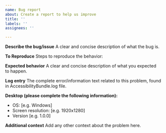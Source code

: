 ```yaml
---
name: Bug report
about: Create a report to help us improve
title: ''
labels: ''
assignees: ''

---
```


**Describe the bug/issue**
A clear and concise description of what the bug is.

**To Reproduce**
Steps to reproduce the behavior:

**Expected behavior**
A clear and concise description of what you expected to happen.

**Log entry**
The complete error/information text related to this problem, found in AccessibilityBundle.log file.

**Desktop (please complete the following information):**
 - OS: [e.g. Windows]
 - Screen resolution: [e.g. 1920x1280]
 - Version [e.g. 1.0.0]

**Additional context**
Add any other context about the problem here.
